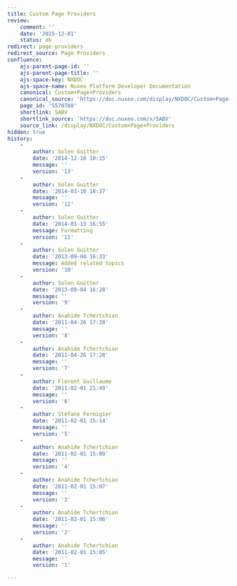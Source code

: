```yaml
---
title: Custom Page Providers
review:
    comment: ''
    date: '2015-12-01'
    status: ok
redirect: page-providers
redirect_source: Page Providers
confluence:
    ajs-parent-page-id: ''
    ajs-parent-page-title: ''
    ajs-space-key: NXDOC
    ajs-space-name: Nuxeo Platform Developer Documentation
    canonical: Custom+Page+Providers
    canonical_source: 'https://doc.nuxeo.com/display/NXDOC/Custom+Page+Providers'
    page_id: '5570788'
    shortlink: 5ABV
    shortlink_source: 'https://doc.nuxeo.com/x/5ABV'
    source_link: /display/NXDOC/Custom+Page+Providers
hidden: true
history:
    -
        author: Solen Guitter
        date: '2014-12-18 10:15'
        message: ''
        version: '13'
    -
        author: Solen Guitter
        date: '2014-03-10 18:37'
        message: ''
        version: '12'
    -
        author: Solen Guitter
        date: '2014-01-13 16:55'
        message: Formatting
        version: '11'
    -
        author: Solen Guitter
        date: '2013-09-04 16:33'
        message: Added related topics
        version: '10'
    -
        author: Solen Guitter
        date: '2013-09-04 16:28'
        message: ''
        version: '9'
    -
        author: Anahide Tchertchian
        date: '2011-04-26 17:28'
        message: ''
        version: '8'
    -
        author: Anahide Tchertchian
        date: '2011-04-26 17:28'
        message: ''
        version: '7'
    -
        author: Florent Guillaume
        date: '2011-02-01 21:49'
        message: ''
        version: '6'
    -
        author: Stéfane Fermigier
        date: '2011-02-01 15:14'
        message: ''
        version: '5'
    -
        author: Anahide Tchertchian
        date: '2011-02-01 15:09'
        message: ''
        version: '4'
    -
        author: Anahide Tchertchian
        date: '2011-02-01 15:07'
        message: ''
        version: '3'
    -
        author: Anahide Tchertchian
        date: '2011-02-01 15:06'
        message: ''
        version: '2'
    -
        author: Anahide Tchertchian
        date: '2011-02-01 15:05'
        message: ''
        version: '1'

---
```

